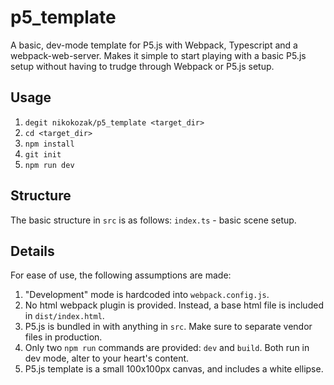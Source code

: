 # p5_template
A basic, dev-mode template for P5.js with Webpack, Typescript and a webpack-web-server. Makes it simple to start playing with a basic P5.js setup without having to trudge through Webpack or P5.js setup.  

## Usage
1. `degit nikokozak/p5_template <target_dir>`
2. `cd <target_dir>`
3. `npm install`
4. `git init`
5. `npm run dev`

## Structure
The basic structure in `src` is as follows:
`index.ts` - basic scene setup.

## Details
For ease of use, the following assumptions are made:
1. "Development" mode is hardcoded into `webpack.config.js`.
2. No html webpack plugin is provided. Instead, a base html file is included in `dist/index.html`.
3. P5.js is bundled in with anything in `src`. Make sure to separate vendor files in production.
4. Only two `npm run` commands are provided: `dev` and `build`. Both run in dev mode, alter to your heart's content.
5. P5.js template is a small 100x100px canvas, and includes a white ellipse.
